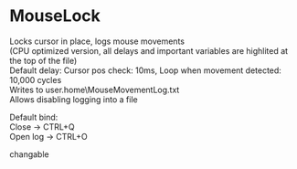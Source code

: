 # MouseLock
Locks cursor in place, logs mouse movements                                                                                                                                                                                                    
(CPU optimized version, all delays and important variables are highlited at the top of the file)                                                                                                                                                                                                   
Default delay: Cursor pos check: 10ms, Loop when movement detected: 10,000 cycles                                                                                                                                                                                                   
Writes to user.home\MouseMovementLog.txt                                                                                                                                                                                                                                           
Allows disabling logging into a file                                                                                                                                                                                                                                          
                                                                                                                                                                                                                     
Default bind:                                                                                                                                                                                                                     
Close -> CTRL+Q                                                                                                                                                                                                                     
Open log -> CTRL+O                                                                                                                                                                                                                     
                                                                                                                                                                                                                     
changable                                                                                                                                                                                                                     
